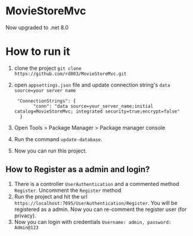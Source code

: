# MovieStoreMvc

Now upgraded to .net 8.0

# How to run it
1. clone the project
   `git clone https://github.com/rd003/MovieStoreMvc.git`
2. open `appsettings.json` file and update connection string's `data source=your server name`
   
   ``` 
    "ConnectionStrings": {
          "conn": "data source=your_server_name;initial catalog=MovieStoreMvc; integrated security=true;encrypt=false"
     }
   ```
3. Open Tools > Package Manager > Package manager console
4. Run the command `update-database`.
5. Now you can run this project.

## How to Register as a admin and login?
1. There is a controller `UserAuthentication` and a commented method `Register`. Uncomment the `Register` method
2. Run the project and hit the url `https://localhost:7095/UserAuthentication/Register`. You will be registered as a admin. Now you can re-comment the register user (for privacy).
3. Now you can login with credentials `Username: admin, password: Admin@123`
